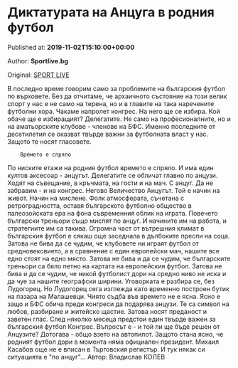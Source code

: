 
# Диктатурата на Анцуга в родния футбол

Published at: **2019-11-02T15:10:00+00:00**

Author: **Sportlive.bg**

Original: [SPORT LIVE](https://www.sportlive.bg/bgfootball/bgfootballother/diktaturata-na-ancuga-v-rodniq-futbol-1391091.html)

В последно време говорим само за проблемите на българския футбол по върховете. Без да отчитаме, че архаичното състояние на този велик спорт у нас е не само на терена, но и в главите на така наречените футболни хора.
Чакаме напролет конгрес. На него ще се избира. Кой обаче ще е избиращият? Делегатите. Не само на професионалните, но и на аматьорските клубове - членове на БФС. Именно последните от десетилетия се оказват твърде важни за футболната власт у нас. Защото те носят гласовете.

        Времето е спряло
      
По ниските етажи на родния футбол времето е спряло. И има един култов аксесоар - анцугът. Делегатите се обличат главно по анцузи. Ходят на съвещание, в кръчмата, на гости и на мач. С анцуг. Да не забравим - и на конгрес.
Негово Величество Анцугът. Той е начин на живот. Начин на мислене. Фолк атмосферата, съчетана с ретроградността, оставя българското футболно общество в палеозойската ера на фона съвременния облик на играта.
Повечето български треньори също мислят по анцуг. И начините им на работа, и стратегиите им са такива. Огромна част от вътрешния климат в българския футбол е сякаш още заседнала в дълбоките преспи на соца.
Затова не бива да се чудим, че клубовете ни играят футбол от средновековието, а в сравнение с един европейски мач, нашите все едно стоят на едно място.
Затова не бива и да се чудим, че българските треньори са бяло петно на картата на европейския футбол.
Затова не бива и да се чудим, че никой футболист дори на средно ниво не иска и да чуе за нашите географски ширини.
Уговорката е разбира се, без Лудогорец. Но Лудогорец сега изглежда като временно построен бутик на пазара на Малашевци. Чиято съдба във времето не е ясна.
Ясно е защо и БФС обича преди конгреси да подарява анцузи. Те са символ на любов, разбиране и житейско щастие. Затова носят преданост и заветен глас.
След няколко месеца предстои един твърде важен за българския футбол Конгрес. Въпросът е - и той ли ще бъде решен от Анцузите?
Дотогава - общо взето на автопилот. Защото стана ясно, че родният футбол дори в момента няма официален президент. Михаил Касабов още не е вписан в Търговския регистър. И тук някак си ситуацията е "по анцуг"...
Автор: Владислав КОЛЕВ
